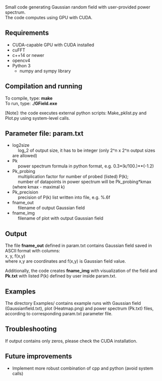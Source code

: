 Small code generating Gaussian random field with user-provided power spectrum.  
The code computes using GPU with CUDA.

## Requirements
- CUDA-capable GPU with CUDA installed
- cuFFT
- c++14 or newer
- opencv4
- Python 3  
  - numpy and sympy library  

## Compilation and running
To compile, type: **make**  
To run, type: **./GField.exe**  

\[Note\]: the code executes external python scripts: Make_pklist.py and Plot.py using system-level calls.

## Parameter file: **param.txt**
- log2size  
&emsp; log_2 of output size, it has to be integer (only 2^n x 2^n output sizes are allowed)  
- Pk  
&emsp; power spectrum formula in python format, e.g. 0.3*(k/100.)**(-1.2)  
- Pk_probing  
&emsp; multiplication factor for number of probed (listed) P(k);  
&emsp; number of datapoints in power spectrum  will be Pk_probing\*kmax (where kmax - maximal k)  
- Pk_precision  
&emsp; precision of P(k) list written into file, e.g. %.6f  
- fname_out  
&emsp; filename of output Gaussian field  
- fname_img  
&emsp; filename of plot with output Gaussian field


## Output
The file **fname_out** defined in param.txt contains Gaussian field saved in ASCII format with columns:  
x, y, f(x,y)  
where x,y are coordinates and f(x,y) is Gaussian field value.  

Additionally, the code creates **fname_img** with visualization of the field and **Pk.txt** with listed P(k) defined by user inside param.txt.


## Examples  
The directory Examples/ contains example runs with Gaussian field (Gaussianfield.txt), plot (Heatmap.png) and power spectrum (Pk.txt) files,  
according to corresponding param.txt parameter file.  


## Troubleshooting
If output contains only zeros, please check the CUDA installation.


## Future improvements
- Implement more robust combination of cpp and python (avoid system calls)